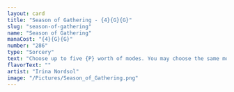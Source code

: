 ```yaml
---
layout: card
title: "Season of Gathering - {4}{G}{G}"
slug: "season-of-gathering"
name: "Season of Gathering"
manaCost: "{4}{G}{G}"
number: "286"
type: "Sorcery"
text: "Choose up to five {P} worth of modes. You may choose the same mode more than once.\n{P} — Put a +1/+1 counter on a creature you control. It gains vigilance and trample until end of turn.\n{P}{P} — Choose artifact or enchantment. Destroy all permanents of the chosen type.\n{P}{P}{P} — Draw cards equal to the greatest power among creatures you control."
flavorText: ""
artist: "Irina Nordsol"
image: "/Pictures/Season_of_Gathering.png"
---
```


